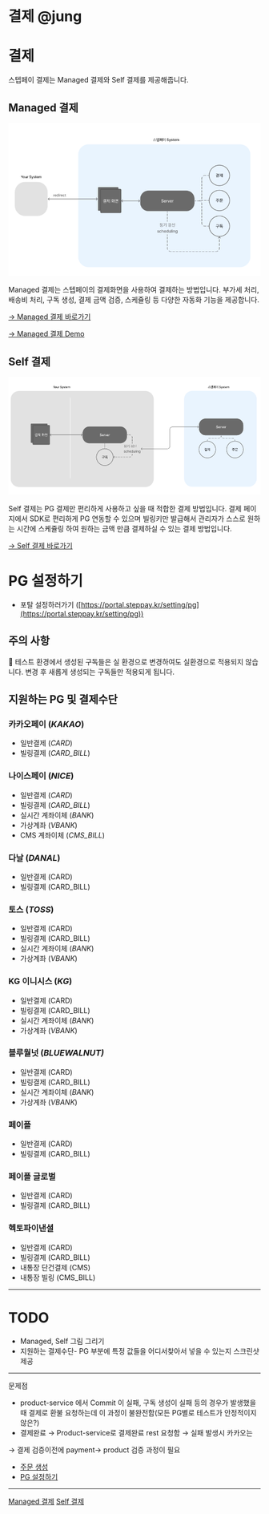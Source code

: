 # 결제 @jung

# 결제

스텝페이 결제는 Managed 결제와 Self 결제를 제공해줍니다.

## Managed 결제

![managed_payment.png](../images/07_결제/managed_payment.png)

Managed 결제는 스텝페이의 결제화면을 사용하여 결제하는 방법입니다. 부가세 처리, 배송비 처리, 구독 생성, 결제 금액 검증, 스케쥴링 등 다양한 자동화 기능을 제공합니다.

[→ Managed 결제 바로가기](./07-1_Managed_결제.md)

[→ Managed 결제 Demo](https://api.steppay.kr/api/public/orders/test)

## Self 결제

![self_payment.png](../images/07_결제/self_payment.png)

Self 결제는 PG 결제만 편리하게 사용하고 싶을 때 적합한 결제 방법입니다. 결제 페이지에서 SDK로 편리하게 PG 연동할 수 있으며 빌링키만 발급해서 관리자가 스스로 원하는 시간에 스케쥴링 하여 원하는 금액 만큼 결제하실 수 있는 결제 방법입니다. 

[→ Self 결제 바로가기](./07-2_Self_결제.md)

# PG 설정하기

- 포탈 설정하러가기 ([https://portal.steppay.kr/setting/pg](https://portal.steppay.kr/setting/pg))

## 주의 사항

🚨 테스트 환경에서 생성된 구독들은 실 환경으로 변경하여도 실환경으로 적용되지 않습니다. 변경 후 새롭게 생성되는 구독들만 적용되게 됩니다.


## 지원하는 PG 및 결제수단

### 카카오페이 (*KAKAO*)

- 일반결제 (*CARD*)
- 빌링결제 (*CARD_BILL*)

### 나이스페이 (*NICE*)

- 일반결제 (*CARD*)
- 빌링결제 (*CARD_BILL*)
- 실시간 계좌이체 (*BANK*)
- 가상계좌 (*VBANK*)
- CMS 계좌이체 (*CMS_BILL*)

### 다날 (*DANAL*)

- 일반결제 (CARD)
- 빌링결제 (CARD_BILL)

### 토스 (*TOSS*)

- 일반결제 (CARD)
- 빌링결제 (CARD_BILL)
- 실시간 계좌이체 (*BANK*)
- 가상계좌 (*VBANK*)

### KG 이니시스 (*KG*)

- 일반결제 (CARD)
- 빌링결제 (CARD_BILL)
- 실시간 계좌이체 (*BANK*)
- 가상계좌 (*VBANK*)

### 블루월넛 (*BLUEWALNUT)*

- 일반결제 (CARD)
- 빌링결제 (CARD_BILL)
- 실시간 계좌이체 (*BANK*)
- 가상계좌 (*VBANK*)

### 페이플

- 일반결제 (CARD)
- 빌링결제 (CARD_BILL)

### 페이플 글로벌

- 일반결제 (CARD)
- 빌링결제 (CARD_BILL)

### 헥토파이낸셜

- 일반결제 (CARD)
- 빌링결제 (CARD_BILL)
- 내통장 단건결제 (CMS)
- 내통장 빌링 (CMS_BILL)

---

# TODO

- Managed, Self 그림 그리기
- 지원하는 결제수단- PG 부분에 특정 값들을 어디서찾아서 넣을 수 있는지 스크린샷 제공

---

문제점

- product-service 에서 Commit 이 실패, 구독 생성이 실패 등의 경우가 발생했을 때 결제로 환불 요청하는데 이 과정이 불완전함(모든 PG별로 테스트가 안정적이지않은?)
- 결제완료 → Product-service로 결제완료 rest 요청함 → 실패 발생시 카카오는

 → 결제 검증이전에 payment→ product 검증 과정이 필요

- [주문 생성](./05_주문.md)
- [PG 설정하기](./07-1_PG_설정.md)

---

[Managed 결제](./07-1_Managed_결제.md)
[Self 결제](./07-2_Self_결제.md)
